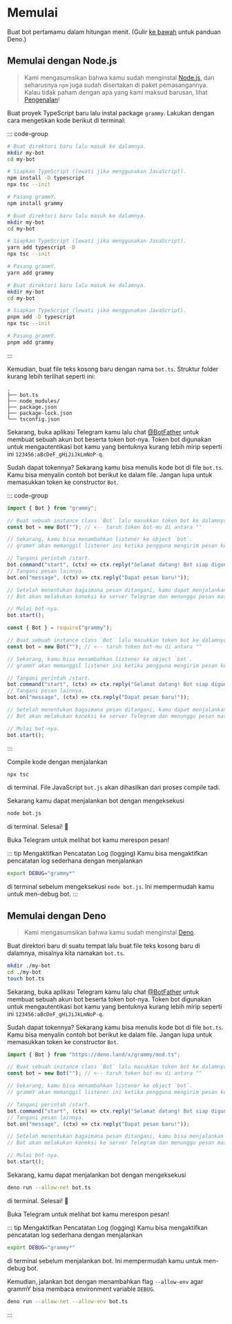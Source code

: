 # Memulai

Buat bot pertamamu dalam hitungan menit.
(Gulir [ke bawah](#memulai-dengan-deno) untuk panduan Deno.)

## Memulai dengan Node.js

> Kami mengasumsikan bahwa kamu sudah menginstal [Node.js](https://nodejs.org), dan seharusnya `npm` juga sudah disertakan di paket pemasangannya.
> Kalau tidak paham dengan apa yang kami maksud barusan, lihat [Pengenalan](./introduction)!

Buat proyek TypeScript baru lalu instal package `grammy`.
Lakukan dengan cara mengetikan kode berikut di terminal:

::: code-group

```sh [npm]
# Buat direktori baru lalu masuk ke dalamnya.
mkdir my-bot
cd my-bot

# Siapkan TypeScript (lewati jika menggunakan JavaScript).
npm install -D typescript
npx tsc --init

# Pasang grammY.
npm install grammy
```

```sh [Yarn]
# Buat direktori baru lalu masuk ke dalamnya.
mkdir my-bot
cd my-bot

# Siapkan TypeScript (lewati jika menggunakan JavaScript).
yarn add typescript -D
npx tsc --init

# Pasang grammY.
yarn add grammy
```

```sh
# Buat direktori baru lalu masuk ke dalamnya.
mkdir my-bot
cd my-bot

# Siapkan TypeScript (lewati jika menggunakan JavaScript).
pnpm add -D typescript
npx tsc --init

# Pasang grammY.
pnpm add grammy
```

:::

Kemudian, buat file teks kosong baru dengan nama `bot.ts`.
Struktur folder kurang lebih terlihat seperti ini:

```asciiart:no-line-numbers
.
├── bot.ts
├── node_modules/
├── package.json
├── package-lock.json
└── tsconfig.json
```

Sekarang, buka aplikasi Telegram kamu lalu chat [@BotFather](https://t.me/BotFather) untuk membuat sebuah akun bot beserta token bot-nya.
Token bot digunakan untuk mengautentikasi bot kamu yang bentuknya kurang lebih mirip seperti ini `123456:aBcDeF_gHiJiJkLmNoP-q`.

Sudah dapat tokennya? Sekarang kamu bisa menulis kode bot di file `bot.ts`.
Kamu bisa menyalin contoh bot berikut ke dalam file. Jangan lupa untuk memasukkan token ke constructor `Bot`.

::: code-group

```ts [TypeScript]
import { Bot } from "grammy";

// Buat sebuah instance class `Bot` lalu masukkan token bot ke dalamnya.
const bot = new Bot(""); // <-- taruh token bot-mu di antara ""

// Sekarang, kamu bisa menambahkan listener ke object `bot`.
// grammY akan memanggil listener ini ketika pengguna mengirim pesan ke bot.

// Tangani perintah /start.
bot.command("start", (ctx) => ctx.reply("Selamat datang! Bot siap digunakan."));
// Tangani pesan lainnya.
bot.on("message", (ctx) => ctx.reply("Dapat pesan baru!"));

// Setelah menentukan bagaimana pesan ditangani, kamu dapat menjalankan bot-mu.
// Bot akan melakukan koneksi ke server Telegram dan menunggu pesan masuk.

// Mulai bot-nya.
bot.start();
```

```js [JavaScript]
const { Bot } = require("grammy");

// Buat sebuah instance class `Bot` lalu masukkan token bot ke dalamnya.
const bot = new Bot(""); // <-- taruh token bot-mu di antara ""

// Sekarang, kamu bisa menambahkan listener ke object `bot`.
// grammY akan memanggil listener ini ketika pengguna mengirim pesan ke bot.

// Tangani perintah /start.
bot.command("start", (ctx) => ctx.reply("Selamat datang! Bot siap digunakan."));
// Tangani pesan lainnya.
bot.on("message", (ctx) => ctx.reply("Dapat pesan baru!"));

// Setelah menentukan bagaimana pesan ditangani, kamu dapat menjalankan bot-mu.
// Bot akan melakukan koneksi ke server Telegram dan menunggu pesan masuk.

// Mulai bot-nya.
bot.start();
```

:::

Compile kode dengan menjalankan

```sh
npx tsc
```

di terminal.
File JavaScript `bot.js` akan dihasilkan dari proses compile tadi.

Sekarang kamu dapat menjalankan bot dengan mengeksekusi

```sh
node bot.js
```

di terminal.
Selesai! :tada:

Buka Telegram untuk melihat bot kamu merespon pesan!

::: tip Mengaktifkan Pencatatan Log (logging)
Kamu bisa mengaktifkan pencatatan log sederhana dengan menjalankan

```sh
export DEBUG="grammy*"
```

di terminal sebelum mengeksekusi `node bot.js`.
Ini mempermudah kamu untuk men-debug bot.
:::

## Memulai dengan Deno

> Kami mengasumsikan bahwa kamu sudah menginstal [Deno](https://deno.com).

Buat direktori baru di suatu tempat lalu buat file teks kosong baru di dalamnya, misalnya kita namakan `bot.ts`.

```sh
mkdir ./my-bot
cd ./my-bot
touch bot.ts
```

Sekarang, buka aplikasi Telegram kamu lalu chat [@BotFather](https://t.me/BotFather) untuk membuat sebuah akun bot beserta token bot-nya.
Token bot digunakan untuk mengautentikasi bot kamu yang bentuknya kurang lebih mirip seperti ini `123456:aBcDeF_gHiJiJkLmNoP-q`.

Sudah dapat tokennya? Sekarang kamu bisa menulis kode bot di file `bot.ts`.
Kamu bisa menyalin contoh bot berikut ke dalam file. Jangan lupa untuk memasukkan token ke constructor `Bot`.

```ts
import { Bot } from "https://deno.land/x/grammy/mod.ts";

// Buat sebuah instance class `Bot` lalu masukkan token bot ke dalamnya.
const bot = new Bot(""); // <-- taruh token bot-mu di antara ""

// Sekarang, kamu bisa menambahkan listener ke object `bot`.
// grammY akan memanggil listener ini ketika pengguna mengirim pesan ke bot.

// Tangani perintah /start.
bot.command("start", (ctx) => ctx.reply("Selamat datang! Bot siap digunakan."));
// Tangani pesan lainnya.
bot.on("message", (ctx) => ctx.reply("Dapat pesan baru!"));

// Setelah menentukan bagaimana pesan ditangani, kamu bisa menjalankan bot-mu.
// Bot akan melakukan koneksi ke server Telegram dan menunggu pesan masuk.

// Mulai bot-nya.
bot.start();
```

Sekarang, kamu dapat menjalankan bot dengan mengeksekusi

```sh
deno run --allow-net bot.ts
```

di terminal.
Selesai! :tada:

Buka Telegram untuk melihat bot kamu merespon pesan!

::: tip Mengaktifkan Pencatatan Log (logging)
Kamu bisa mengaktifkan pencatatan log sederhana dengan menjalankan

```sh
export DEBUG="grammy*"
```

di terminal sebelum menjalankan bot.
Ini mempermudah kamu untuk men-debug bot.

Kemudian, jalankan bot dengan menambahkan flag `--allow-env` agar grammY bisa membaca environment variable `DEBUG`.

```sh
deno run --allow-net --allow-env bot.ts
```

:::

